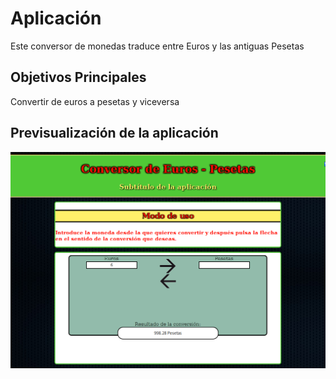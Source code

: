 # Aplicación
Este conversor de monedas traduce entre Euros y las antiguas Pesetas

## Objetivos Principales
Convertir de euros a pesetas y viceversa

## Previsualización de la aplicación
![GitHub Logo](preview.png)
